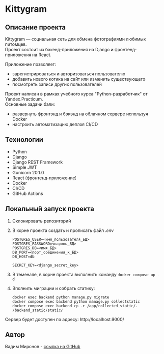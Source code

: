 # Kittygram

## Описание проекта

Kittygram — социальная сеть для обмена фотографиями любимых питомцев.<br>
Проект состоит из бэкенд-приложения на Django и фронтенд-приложения на React.

Приложение позволяет: 
- зарегистрироваться и авторизоваться пользователю
- добавить нового котика на сайт или изменить существующего
- посмотреть записи других пользователей

Проект написан в рамках учебного курса "Python-разработчик" от Yandex.Practicum.<br>
Основные задачи бали: 
- развернуть фронтэнд и бэкэнд на облачном сервере используя Docker
- настроить автоматизацию деплоя CI/CD

## Технологии
- Python
- Django
- Django REST Framework
- Simple JWT
- Gunicorn 20.1.0
- React (фронтенд-приложение)
- Docker
- CI/CD
- GitHub Actions

## Локальный запуск проекта
1. Склонировать репозиторий
2. В корне проекта создать и прописать файл _.env_
  
    ```
    POSTGRES_USER=<имя_пользователя_БД>
    POSTGRES_PASSWORD=<пароль_БД>
    POSTGRES_DB=<имя_БД>
    DB_PORT=<порт_соединения_к_БД>
    DB_HOST=db
    
    SECRET_KEY=<django_secret_key>
    ```
3. В теменале, в корне проекта выполнить команду `docker compose up -d`
4. Вполнить миграции и собрать статику:
     ```
     docker exec backend python manage.py migrate
     docker compose exec backend python manage.py collectstatic
     docker compose exec backend cp -r /app/collected_static/. /backend_static/static/  
     ```
Сервер будет доступен по адресу: http://localhost:9000/

  ## Автор
Вадим Миронов - [ссылка на GitHub](https://github.com/dmBra1n)
